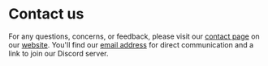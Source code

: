 # Contact us

For any questions, concerns, or feedback, please visit our [contact page](https://www.waifu.im/contact) on our [website](https://www.waifu.im). You'll find our [email address](mailto:contact@waifu.im) for direct communication and a link to join our Discord server.
